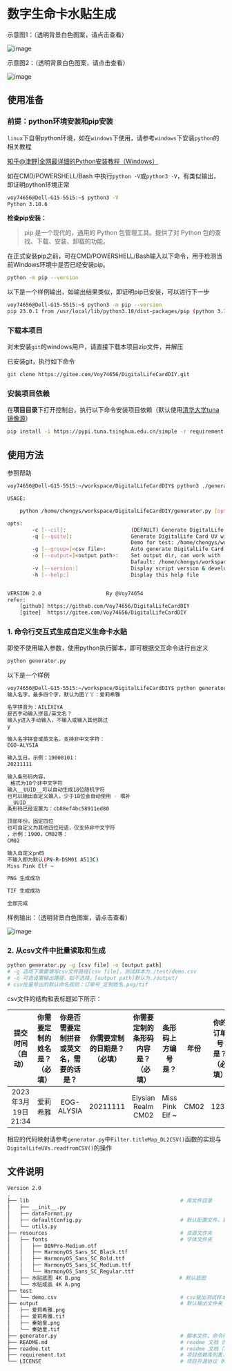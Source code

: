 # 数字生命卡水贴生成

示意图1：（透明背景白色图案，请点击查看）

![image](output/爱莉希雅.png)

示意图2：（透明背景白色图案，请点击查看）

![image](output/%E7%A7%A6%E5%A7%8B%E7%9A%87.png)

## 使用准备

### 前提：python环境安装和pip安装

`linux`下自带python环境，如在`windows`下使用，请参考`windows`下安装`python`的相关教程

[知乎@津野|全网最详细的Python安装教程（Windows）](https://blog.csdn.net/qq_44214671/article/details/113469811)

如在CMD/POWERSHELL/Bash 中执行`python -V`或`python3 -V`，有类似输出，即证明python环境正常

```bash
voy74656@Dell-G15-5515:~$ python3 -V
Python 3.10.6
```

**检查pip安装：**

> pip 是一个现代的，通用的 Python 包管理工具。提供了对 Python 包的查找、下载、安装、卸载的功能。

在正式安装pip之前，可在CMD/POWERSHELL/Bash输入以下命令，用于检测当前Windows环境中是否已经安装pip。

```bash
python -m pip --version
```

以下是一个样例输出，如输出结果类似，即证明pip已安装，可以进行下一步

```bash
voy74656@Dell-G15-5515:~$ python3 -m pip --version
pip 23.0.1 from /usr/local/lib/python3.10/dist-packages/pip (python 3.10)
```

### 下载本项目

对未安装`git`的windows用户，请直接下载本项目zip文件，并解压

已安装git，执行如下命令

``` bash
git clone https://gitee.com/Voy74656/DigitalLifeCardDIY.git
```

### 安装项目依赖

在**项目目录**下打开控制台，执行以下命令安装项目依赖（默认使用[清华大学tuna镜像源](https://mirrors.tuna.tsinghua.edu.cn/help/pypi/)）

```bash
pip install -i https://pypi.tuna.tsinghua.edu.cn/simple -r requirement.txt
```

## 使用方法

参照帮助

```bash
voy74656@Dell-G15-5515:~/workspace/DigitalLifeCardDIY$ python3 ./generator.py --help

USAGE:

    python /home/chengys/workspace/DigitalLifeCardDIY/generator.py [opt]

opts:
        -c [--cil]:                     (DEFAULT) Generate DigitalLife Card UV in interactive console.
        -q [--quite]:                   Generate DigitalLife Card UV with default config.
                                        Demo for test: /home/chengys/workspace/DigitalLifeCardDIY/test/demo.csv
        -g [--group=]<csv file>:        Auto generate DigitalLife Card UVs for group.
        -o [--output=]<output path>:    Set output dir, can work with -c and -g command
                                        Dafault: /home/chengys/workspace/DigitalLifeCardDIY/output/
        -v [--version:]                 Display script version & developer information
        -h [--help:]                    Display this help file


VERSION 2.0                     By @Voy74654
refer: 
    [github] https://github.com/Voy74656/DigitalLifeCardDIY
    [gitee]  https://gitee.com/Voy74656/DigitalLifeCardDIY
```

### 1. 命令行交互式生成自定义生命卡水贴

即使不使用输入参数，使用python执行脚本，即可根据交互命令进行自定义

```bash
python generator.py 
```

以下是一个样例

```bash
voy74656@Dell-G15-5515:~/workspace/DigitalLifeCardDIY$ python generator.py 
输入名字，最多四个字，默认为图丫丫：爱莉希雅

名字拼音为：AILIXIYA
是否手动输入拼音/英文名？
输入y进入手动输入，不输入或输入其他跳过
y

输入名字拼音或英文名。支持非中文字符：
EGO-ALYSIA

输入生日，示例：19000101：
20211111

输入条形码内容，
 格式为18个非中文字符
输入__UUID__可以自动生成18位随机字符
也可以输出自定义输入，少于18位会自动使用 - 填补
__UUID__
条形码已经设置为：cb88ef4bc58911ed80

顶部年份，固定四位
也可自定义为其他四位短语，仅支持非中文字符
，示例：1900，CM02等：
CM02

输入自定义pn码
不输入即为默认(PN-R-DSM01 A513C)
Miss Pink Elf ~

PNG 生成成功

TIF 生成成功

全部完成
```

样例输出：（透明背景白色图案，请点击查看）

![image](output/爱莉希雅.png)

### 2. 从csv文件中批量读取和生成

```bash
python generator.py -g [csv file] -o [output path]
# -g 选项下需要填写csv文件路径[csv file]，测试样本为./test/demo.csv
# -o 可选设置输出路径，如不选择，[output path]默认为./output/
# csv批量导出的默认命名规则：订单号_定制姓名.png/tif
```

csv文件的结构和表标题如下所示：

|提交时间（自动）|你需要定制的姓名是？（必填）|你是否需要定制拼音或英文名，需要的话是？|你需要定制的日期是？（必填）|你需要定制的条形码内容是？（必填）|条形码上方编号是？|年份|你的订单号是？（必填）|有什么别的备注？|提交者（自动）|
| :---: | :---: | :---: | :---:| :---: | :---: | :---: | :---: | :---: | :---: |
|2023年3月19日 21:34|爱莉希雅|EOG-ALYSIA|20211111|Elysian Realm CM02|Miss Pink Elf ~|CM02|1234||XXXX|

相应的代码映射请参考`generator.py`中`Filter.titleMap_DL2CSV()`函数的实现与`DigitalLifeUVs.readfromCSV()`的操作

## 文件说明

```bash
Version 2.0
.
├── lib                                                 # 库文件目录
│   ├── __init__.py
│   ├── dataFormat.py
│   ├── defaultConfig.py                                # 默认配置文件，需要修改默认配置可编辑
│   └── utils.py
├── resources                                           # 资源文件夹
│   ├── fonts                                           # 字体文件夹
│   │   ├── DINPro-Medium.otf
│   │   ├── HarmonyOS_Sans_SC_Black.ttf
│   │   ├── HarmonyOS_Sans_SC_Bold.ttf
│   │   ├── HarmonyOS_Sans_SC_Medium.ttf
│   │   └── HarmonyOS_Sans_SC_Regular.ttf
│   ├── 水贴底图 4K B.png                                # 默认底图
│   └── 水贴成品 4K A.png
├── test                                                
│   └── demo.csv                                        # csv输出测试样本文件
├── output                                              # 默认输出文件夹
│   ├── 爱莉希雅.png
│   ├── 爱莉希雅.tif
│   ├── 秦始皇.png
│   └── 秦始皇.tif
├── generator.py                                        # 脚本文件，命令行调用入口
├── README.md                                           # readme 文档（Markdown 格式）
├── readme.txt                                          # readme 文档（Txt 格式）
├── requirement.txt                                     # 项目依赖库列表，可以使用pip管理安装
└── LICENSE                                             # 项目开源协议（MIT）
```
